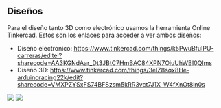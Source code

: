 ## Diseños

Para el diseño tanto 3D como electrónico usamos la herramienta Online Tinkercad. Estos son los enlaces para acceder a ver ambos diseños:

* Diseño electronico: https://www.tinkercad.com/things/k5PwuBfuIPU-carreras/editel?sharecode=AA3KGNdAar_Dt3JBtC7HmBAC84XPN7OiuUhWBI0Qlms
* Diseño 3D: https://www.tinkercad.com/things/3elZ8sqx8He-arduinoracing22k/edit?sharecode=VMXPZYSxFS74BFSzsm5kRR3vct7J1X_W4fXnOt8ln0s

![](https://github.com/msalamero/Proyectos-Arduino/blob/master/ArduinoRacing22K/imagenes/8.png)
![](https://github.com/msalamero/Proyectos-Arduino/blob/master/ArduinoRacing22K/imagenes/9.png)
